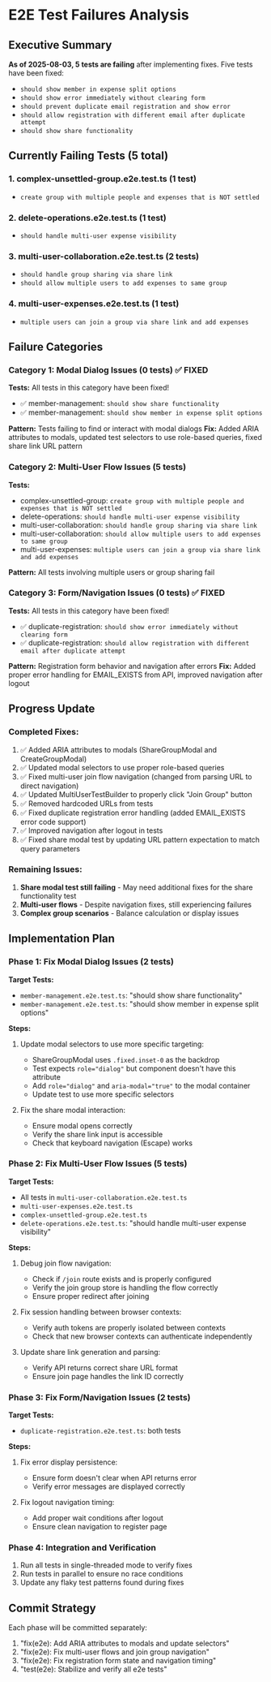 # E2E Test Failures Analysis

## Executive Summary

**As of 2025-08-03, 5 tests are failing** after implementing fixes. Five tests have been fixed:
- `should show member in expense split options` 
- `should show error immediately without clearing form`
- `should prevent duplicate email registration and show error`
- `should allow registration with different email after duplicate attempt`
- `should show share functionality`

## Currently Failing Tests (5 total)

### 1. complex-unsettled-group.e2e.test.ts (1 test)
- `create group with multiple people and expenses that is NOT settled`

### 2. delete-operations.e2e.test.ts (1 test)
- `should handle multi-user expense visibility`

### 3. multi-user-collaboration.e2e.test.ts (2 tests)
- `should handle group sharing via share link`
- `should allow multiple users to add expenses to same group`

### 4. multi-user-expenses.e2e.test.ts (1 test)
- `multiple users can join a group via share link and add expenses`

## Failure Categories

### Category 1: Modal Dialog Issues (0 tests) ✅ FIXED
**Tests:** All tests in this category have been fixed!
- ✅ member-management: `should show share functionality`
- ✅ member-management: `should show member in expense split options`

**Pattern:** Tests failing to find or interact with modal dialogs
**Fix:** Added ARIA attributes to modals, updated test selectors to use role-based queries, fixed share link URL pattern

### Category 2: Multi-User Flow Issues (5 tests)
**Tests:**
- complex-unsettled-group: `create group with multiple people and expenses that is NOT settled`
- delete-operations: `should handle multi-user expense visibility`
- multi-user-collaboration: `should handle group sharing via share link`
- multi-user-collaboration: `should allow multiple users to add expenses to same group`
- multi-user-expenses: `multiple users can join a group via share link and add expenses`

**Pattern:** All tests involving multiple users or group sharing fail

### Category 3: Form/Navigation Issues (0 tests) ✅ FIXED
**Tests:** All tests in this category have been fixed!
- ✅ duplicate-registration: `should show error immediately without clearing form`
- ✅ duplicate-registration: `should allow registration with different email after duplicate attempt`

**Pattern:** Registration form behavior and navigation after errors
**Fix:** Added proper error handling for EMAIL_EXISTS from API, improved navigation after logout

## Progress Update

### Completed Fixes:
1. ✅ Added ARIA attributes to modals (ShareGroupModal and CreateGroupModal)
2. ✅ Updated modal selectors to use proper role-based queries
3. ✅ Fixed multi-user join flow navigation (changed from parsing URL to direct navigation)
4. ✅ Updated MultiUserTestBuilder to properly click "Join Group" button
5. ✅ Removed hardcoded URLs from tests
6. ✅ Fixed duplicate registration error handling (added EMAIL_EXISTS error code support)
7. ✅ Improved navigation after logout in tests
8. ✅ Fixed share modal test by updating URL pattern expectation to match query parameters

### Remaining Issues:
1. **Share modal test still failing** - May need additional fixes for the share functionality test
2. **Multi-user flows** - Despite navigation fixes, still experiencing failures  
3. **Complex group scenarios** - Balance calculation or display issues

## Implementation Plan

### Phase 1: Fix Modal Dialog Issues (2 tests)
**Target Tests:**
- `member-management.e2e.test.ts`: "should show share functionality"
- `member-management.e2e.test.ts`: "should show member in expense split options"

**Steps:**
1. Update modal selectors to use more specific targeting:
   - ShareGroupModal uses `.fixed.inset-0` as the backdrop
   - Test expects `role="dialog"` but component doesn't have this attribute
   - Add `role="dialog"` and `aria-modal="true"` to the modal container
   - Update test to use more specific selectors

2. Fix the share modal interaction:
   - Ensure modal opens correctly
   - Verify the share link input is accessible
   - Check that keyboard navigation (Escape) works

### Phase 2: Fix Multi-User Flow Issues (5 tests)
**Target Tests:**
- All tests in `multi-user-collaboration.e2e.test.ts`
- `multi-user-expenses.e2e.test.ts`
- `complex-unsettled-group.e2e.test.ts`
- `delete-operations.e2e.test.ts`: "should handle multi-user expense visibility"

**Steps:**
1. Debug join flow navigation:
   - Check if `/join` route exists and is properly configured
   - Verify the join group store is handling the flow correctly
   - Ensure proper redirect after joining

2. Fix session handling between browser contexts:
   - Verify auth tokens are properly isolated between contexts
   - Check that new browser contexts can authenticate independently

3. Update share link generation and parsing:
   - Verify API returns correct share URL format
   - Ensure join page handles the link ID correctly

### Phase 3: Fix Form/Navigation Issues (2 tests)
**Target Tests:**
- `duplicate-registration.e2e.test.ts`: both tests

**Steps:**
1. Fix error display persistence:
   - Ensure form doesn't clear when API returns error
   - Verify error messages are displayed correctly

2. Fix logout navigation timing:
   - Add proper wait conditions after logout
   - Ensure clean navigation to register page

### Phase 4: Integration and Verification
1. Run all tests in single-threaded mode to verify fixes
2. Run tests in parallel to ensure no race conditions
3. Update any flaky test patterns found during fixes

## Commit Strategy
Each phase will be committed separately:
1. "fix(e2e): Add ARIA attributes to modals and update selectors"
2. "fix(e2e): Fix multi-user flows and join group navigation"
3. "fix(e2e): Fix registration form state and navigation timing"
4. "test(e2e): Stabilize and verify all e2e tests"